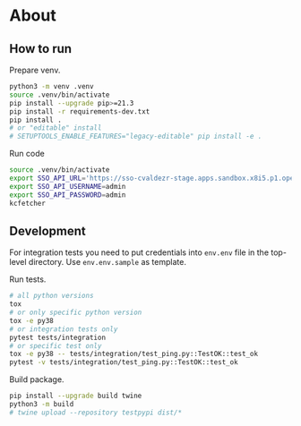 # About

## How to run

Prepare venv.

```bash
python3 -m venv .venv
source .venv/bin/activate
pip install --upgrade pip>=21.3
pip install -r requirements-dev.txt
pip install .
# or "editable" install
# SETUPTOOLS_ENABLE_FEATURES="legacy-editable" pip install -e .
```

Run code

```bash
source .venv/bin/activate
export SSO_API_URL='https://sso-cvaldezr-stage.apps.sandbox.x8i5.p1.openshiftapps.com/'
export SSO_API_USERNAME=admin
export SSO_API_PASSWORD=admin
kcfetcher
```

## Development

For integration tests you need to put credentials into `env.env` file in the top-level directory.
Use `env.env.sample` as template.

Run tests.

```bash
# all python versions
tox
# or only specific python version
tox -e py38
# or integration tests only
pytest tests/integration
# or specific test only
tox -e py38 -- tests/integration/test_ping.py::TestOK::test_ok
pytest -v tests/integration/test_ping.py::TestOK::test_ok
```

Build package.

```bash
pip install --upgrade build twine
python3 -m build
# twine upload --repository testpypi dist/*
```
